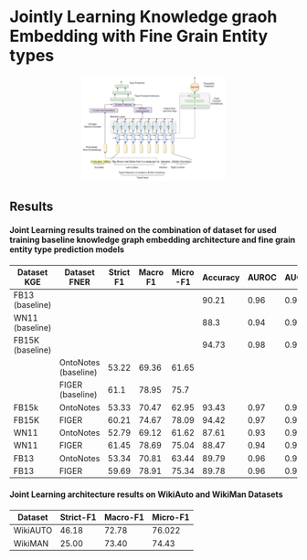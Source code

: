 # Jointly Learning Knowledge graoh Embedding with Fine Grain Entity types

<p align="center">
<img src="img/KGE_FNER.jpg" alt="KGE_FNER architecture" width="50%"/>
</p>

## Results
#### Joint Learning results trained on the combination of dataset for used training baseline knowledge graph embedding architecture and fine grain entity type prediction models
| Dataset KGE | Dataset FNER | Strict F1 | Macro F1 | Micro -F1 | Accuracy | AUROC | AUCPR | F1   | Precision | Recall |
|-------------|--------------|-----------|----------|-----------|----------|-------|-------|------|-----------|--------|
| FB13 (baseline)       |              |           |          |           | 90.21    | 0.96  | 0.95  | 0.9  | 0.89      | 0.91   |
| WN11 (baseline)        |              |           |          |           | 88.3     | 0.94  | 0.93  | 0.88 | 0.85      | 0.91   |
| FB15K (baseline)      |              |           |          |           | 94.73    | 0.98  | 0.97  | 0.94 | 0.92      | 0.97   |
|             | OntoNotes (baseline)   | 53.22     | 69.36    | 61.65     |          |       |       |      |           |        |
|             | FIGER (baseline)        | 61.1      | 78.95    | 75.7      |          |       |       |      |           |        |
| FB15k       | OntoNotes    | 53.33     | 70.47    | 62.95     | 93.43    | 0.97  | 0.97  | 0.93 | 0.9       | 0.97   |
| FB15K       | FIGER        | 60.21     | 74.67    | 78.09     | 94.42    | 0.97  | 0.98  | 0.94 | 0.91      | 0.97   |
| WN11        | OntoNotes    | 52.79     | 69.12    | 61.62     | 87.61    | 0.93  | 0.94  | 0.88 | 0.83      | 0.94   |
| WN11        | FIGER        | 61.45     | 78.69    | 75.04     | 88.47    | 0.94  | 0.93  | 0.88 | 0.86      | 0.9    |
| FB13        | OntoNotes    | 53.34     | 70.81    | 63.44     | 89.79    | 0.96  | 0.96  | 0.9  | 0.87      | 0.93   |
| FB13        | FIGER        | 59.69     | 78.91    | 75.34     | 89.78    | 0.96  | 0.96  | 0.9  | 0.87      | 0.93   |

#### Joint Learning architecture results on WikiAuto and WikiMan Datasets
| Dataset  | Strict-F1 | Macro-F1 | Micro-F1 |
|----------|-----------|----------|----------|
| WikiAUTO | 46.18     | 72.78    | 76.022   |
| WikiMAN  | 25.00     | 73.40    | 74.43    |
